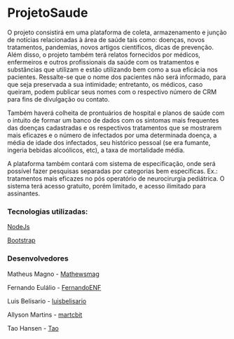# ProjetoSaude

O projeto consistirá em uma plataforma de coleta, armazenamento e junção de notícias relacionadas à área de saúde tais como: doenças, novos tratamentos, pandemias, novos artigos científicos, dicas de prevenção. Além disso, o projeto também terá relatos fornecidos por médicos, enfermeiros e outros profissionais da saúde com os tratamentos e substâncias que utilizam e estão utilizando bem como a sua eficácia nos pacientes. Ressalte-se que o nome dos pacientes não será informado, para que seja preservada a sua intimidade; entretanto, os médicos, caso queiram, podem publicar seus nomes com o respectivo número de CRM para fins de divulgação ou contato. 

Também haverá colheita de prontuários de hospital e planos de saúde com o intuito de formar um banco de dados com os sintomas mais frequentes das doenças cadastradas e os respectivos tratamentos que se mostrarem mais eficazes e o número de infectados por uma determinada doença, a média de idade dos infectados, seu histórico pessoal (se era fumante, ingeria bebidas alcoólicos, etc), a taxa de mortalidade média. 

A plataforma também contará com sistema de especificação, onde será possível fazer pesquisas separadas por categorias bem específicas. Ex.: tratamentos mais eficazes no pós operatório de neurocirurgia pediátrica. O sistema terá acesso gratuito, porém limitado, e acesso ilimitado para assinantes.

### Tecnologias utilizadas:

[NodeJs](https://nodejs.org/en/)

[Bootstrap](https://getbootstrap.com/)

### Desenvolvedores

Matheus Magno - [Mathewsmag](https://github.com/mathewsmag)

Fernando Eulálio - [FernandoENF](https://github.com/fernandoenf)

Luis Belisario - [luisbelisario](https://github.com/luisbelisario)

Allyson Martins - [martcbit](https://github.com/martcbit)

Tao Hansen - [Tao](https://github.com/tao)
